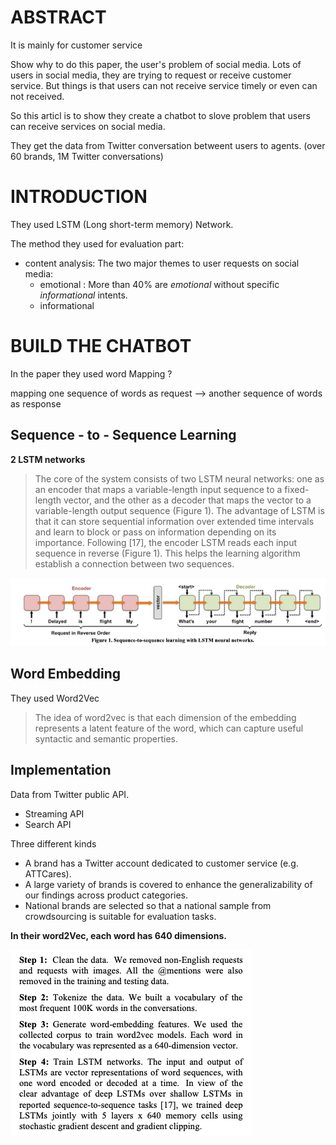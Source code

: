 # ABSTRACT
It is mainly for customer service



Show why to do this paper, the user's problem of social media.
Lots of users in social media, they are trying to request or receive customer service. But things is that users can not receive service timely or even can not received.


So this articl is to show they create a chatbot to slove problem that users can receive services on social media.


They get the data from Twitter conversation betweent users to agents. (over 60 brands, 1M Twitter conversations)

# INTRODUCTION 
They used LSTM (Long short-term memory) Network.

The method they used for evaluation part:
- content analysis: The two major themes to user requests on social media: 
    - emotional : More than 40% are *emotional* without specific *informational* intents.
    - informational


# BUILD THE CHATBOT 
In the paper they used word Mapping ? 


mapping one sequence of words as request --> another sequence of words as response

## Sequence - to - Sequence Learning

**2 LSTM networks**

> The core of the system consists of two LSTM neural networks: one as an encoder that maps a variable-length input sequence to a fixed-length vector, and the other as a decoder that maps the vector to a variable-length output sequence (Figure 1). The advantage of LSTM is that it can store sequential information over extended time intervals and learn to block or pass on information depending on its importance. Following [17], the encoder LSTM reads each input sequence in reverse (Figure 1). This helps the learning algorithm establish a connection between two sequences.


![image](image/1.png)

## Word Embedding 
They used Word2Vec 
> The idea of word2vec is that each dimension of the embedding represents a latent feature of the word, which can capture useful syntactic and semantic properties. 


## Implementation

Data from Twitter public API.
- Streaming API
- Search API

Three different kinds
- A brand has a Twitter account dedicated to customer service (e.g. ATTCares). 
- A large variety of brands is covered to enhance the generalizability of our findings across product categories.
- National brands are selected so that a national sample from crowdsourcing is suitable for evaluation tasks.


**In their word2Vec, each word has 640 dimensions.**

![image](image/3.png)



